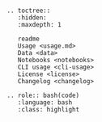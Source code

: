 ```{include} readme.md

```

```{eval-rst}
.. toctree::
   :hidden:
   :maxdepth: 1

   readme
   Usage <usage.md>
   Data <data>
   Notebooks <notebooks>
   CLI usage <cli-usage>
   License <license>
   Changelog <changelog>
```

```{eval-rst}
.. role:: bash(code)
   :language: bash
   :class: highlight
```
